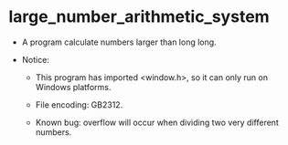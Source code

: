 # large_number_arithmetic_system
- A program calculate numbers larger than long long.


- Notice:

    - This program has imported <window.h>, so it can only run on Windows platforms.

    - File encoding: GB2312.
    - Known bug: overflow will occur when dividing two very different numbers.
